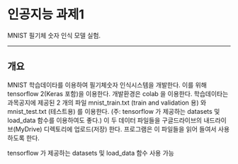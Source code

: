 # 인공지능 과제1
MNIST 필기체 숫자 인식 모델 실험. 

------------------
## 개요

   MNIST 학습데이타를 이용하여 필기체숫자 인식시스템을 개발한다. 
   이를 위해 tensorflow 2(Keras 포함)을 이용한다. 
   개발환경은 colab 을 이용한다. 
   학습데이타는 과목공지에 제공된 2 개의 파일 mnist_train.txt (train and validation 용) 와 mnist_test.txt (테스트용) 를 이용한다. (주: tensorflow 가 제공하는 datasets 및 load_data 함수를 이용하여도 좋다.) 이 두 데이터 파일들을 구글드라이브의 내드라이브(MyDrive) 디렉토리에 업로드(저장) 한다. 프로그램은 이 파일들을 읽어 들여서 사용하도록 한다. 

tensorflow 가 제공하는 datasets 및 load_data 함수 사용 가능  
